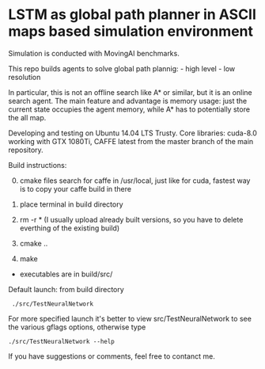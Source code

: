 # LSTM as global path planner in ASCII maps based simulation environment

Simulation is conducted with MovingAI benchmarks.

This repo builds agents to solve global path plannig:
	- high level
	- low resolution
	
In particular, this is not an offline search like A* or similar, but it is an online search agent.
The main feature and advantage is memory usage: just the current state occupies the agent memory, while A* has to potentially store the all map.

Developing and testing on Ubuntu 14.04 LTS Trusty.
Core libraries: cuda-8.0 working with GTX 1080Ti, CAFFE latest from the master branch of the main repository.

Build instructions:

  0) cmake files search for caffe in /usr/local, just like for cuda, fastest way is to copy your caffe build in there

  1) place terminal in build directory

  2) rm -r *  (I usually upload already built versions, so you have to delete everthing of the existing build)

  3) cmake ..

  4) make
  
  - executables are in build/src/


Default launch:
  from build directory

 	 ./src/TestNeuralNetwork 
	 
For more specified launch it's better to view src/TestNeuralNetwork to see the various gflags options, otherwise type 

	./src/TestNeuralNetwork --help
	
If you have suggestions or comments, feel free to contanct me.






